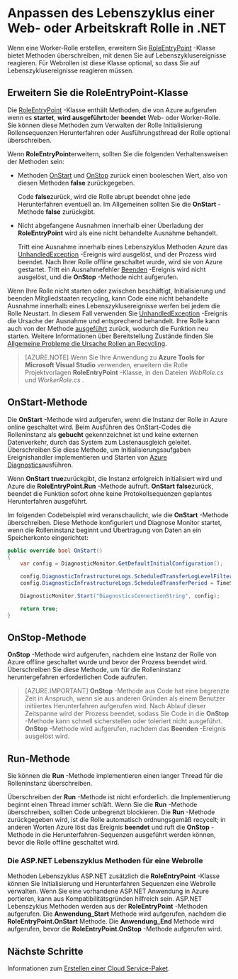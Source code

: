 <properties 
pageTitle="Cloud-Dienst Lebenszyklusereignisse behandeln | Microsoft Azure" 
description="Erfahren Sie, wie Methoden Lebenszyklus einer Cloud-Dienst Rolle in .NET verwendet werden" 
services="cloud-services" 
documentationCenter=".net" 
authors="Thraka" 
manager="timlt" 
editor=""/>
<tags 
ms.service="cloud-services" 
ms.workload="tbd" 
ms.tgt_pltfrm="na" 
ms.devlang="na" 
ms.topic="article" 
ms.date="09/06/2016" 
ms.author="adegeo"/>

# <a name="customize-the-lifecycle-of-a-web-or-worker-role-in-net"></a>Anpassen des Lebenszyklus einer Web- oder Arbeitskraft Rolle in .NET

Wenn eine Worker-Rolle erstellen, erweitern Sie [RoleEntryPoint](https://msdn.microsoft.com/library/azure/microsoft.windowsazure.serviceruntime.roleentrypoint.aspx) -Klasse bietet Methoden überschreiben, mit denen Sie auf Lebenszyklusereignisse reagieren. Für Webrollen ist diese Klasse optional, so dass Sie auf Lebenszyklusereignisse reagieren müssen.

## <a name="extend-the-roleentrypoint-class"></a>Erweitern Sie die RoleEntryPoint-Klasse

Die [RoleEntryPoint](https://msdn.microsoft.com/library/azure/microsoft.windowsazure.serviceruntime.roleentrypoint.aspx) -Klasse enthält Methoden, die von Azure aufgerufen wenn es **startet**, **wird ausgeführt**oder **beendet** Web- oder Worker-Rolle. Sie können diese Methoden zum Verwalten der Rolle Initialisierung Rollensequenzen Herunterfahren oder Ausführungsthread der Rolle optional überschreiben. 

Wenn **RoleEntryPoint**erweitern, sollten Sie die folgenden Verhaltensweisen der Methoden sein:

-   Methoden [OnStart](https://msdn.microsoft.com/library/azure/microsoft.windowsazure.serviceruntime.roleentrypoint.onstart.aspx) und [OnStop](https://msdn.microsoft.com/library/azure/microsoft.windowsazure.serviceruntime.roleentrypoint.onstop.aspx) zurück einen booleschen Wert, also von diesen Methoden **false** zurückgegeben.

     Code **false**zurück, wird die Rolle abrupt beendet ohne jede Herunterfahren eventuell an. Im Allgemeinen sollten Sie die **OnStart** -Methode **false** zurückgibt.
     
-   Nicht abgefangene Ausnahmen innerhalb einer Überladung der **RoleEntryPoint** wird als eine nicht behandelte Ausnahme behandelt.

     Tritt eine Ausnahme innerhalb eines Lebenszyklus Methoden Azure das [UnhandledException](https://msdn.microsoft.com/library/system.appdomain.unhandledexception.aspx) -Ereignis wird ausgelöst, und der Prozess wird beendet. Nach Ihrer Rolle offline geschaltet wurde, wird sie von Azure gestartet. Tritt ein Ausnahmefehler [Beenden](https://msdn.microsoft.com/library/azure/microsoft.windowsazure.serviceruntime.roleenvironment.stopping.aspx) -Ereignis wird nicht ausgelöst, und die **OnStop** -Methode nicht aufgerufen.

Wenn Ihre Rolle nicht starten oder zwischen beschäftigt, Initialisierung und beenden Mitgliedstaaten recycling, kann Code eine nicht behandelte Ausnahme innerhalb eines Lebenszyklusereignisse werfen bei jedem die Rolle Neustart. In diesem Fall verwenden Sie [UnhandledException](https://msdn.microsoft.com/library/system.appdomain.unhandledexception.aspx) -Ereignis die Ursache der Ausnahme und entsprechend behandelt. Ihre Rolle kann auch von der Methode [ausgeführt](https://msdn.microsoft.com/library/azure/microsoft.windowsazure.serviceruntime.roleentrypoint.run.aspx) zurück, wodurch die Funktion neu starten. Weitere Informationen über Bereitstellung Zustände finden Sie [Allgemeine Probleme die Ursache Rollen an Recycling](cloud-services-troubleshoot-common-issues-which-cause-roles-recycle.md).

> [AZURE.NOTE] Wenn Sie Ihre Anwendung zu **Azure Tools for Microsoft Visual Studio** verwenden, erweitern die Rolle Projektvorlagen **RoleEntryPoint** -Klasse, in den Dateien *WebRole.cs* und *WorkerRole.cs* .

## <a name="onstart-method"></a>OnStart-Methode

Die **OnStart** -Methode wird aufgerufen, wenn die Instanz der Rolle in Azure online geschaltet wird. Beim Ausführen des OnStart-Codes die Rolleninstanz als **gebucht** gekennzeichnet ist und keine externen Datenverkehr, durch das System zum Lastenausgleich geleitet. Überschreiben Sie diese Methode, um Initialisierungsaufgaben Ereignishandler implementieren und Starten von [Azure Diagnostics](cloud-services-how-to-monitor.md)ausführen.

Wenn **OnStart** **true**zurückgibt, die Instanz erfolgreich initialisiert wird und Azure die **RoleEntryPoint.Run** -Methode aufruft. **OnStart** **false**zurück, beendet die Funktion sofort ohne keine Protokollsequenzen geplantes Herunterfahren ausgeführt.

Im folgenden Codebeispiel wird veranschaulicht, wie die **OnStart** -Methode überschreiben. Diese Methode konfiguriert und Diagnose Monitor startet, wenn die Rolleninstanz beginnt und Übertragung von Daten an ein Speicherkonto eingerichtet:

```csharp
public override bool OnStart()
{
    var config = DiagnosticMonitor.GetDefaultInitialConfiguration();

    config.DiagnosticInfrastructureLogs.ScheduledTransferLogLevelFilter = LogLevel.Error;
    config.DiagnosticInfrastructureLogs.ScheduledTransferPeriod = TimeSpan.FromMinutes(5);

    DiagnosticMonitor.Start("DiagnosticsConnectionString", config);

    return true;
}
```

## <a name="onstop-method"></a>OnStop-Methode

**OnStop** -Methode wird aufgerufen, nachdem eine Instanz der Rolle von Azure offline geschaltet wurde und bevor der Prozess beendet wird. Überschreiben Sie diese Methode, um für die Rolleninstanz heruntergefahren erforderlichen Code aufrufen.

> [AZURE.IMPORTANT] **OnStop** -Methode aus Code hat eine begrenzte Zeit in Anspruch, wenn sie aus anderen Gründen als einem Benutzer initiiertes Herunterfahren aufgerufen wird. Nach Ablauf dieser Zeitspanne wird der Prozess beendet, sodass Sie Code in die **OnStop** -Methode kann schnell sicherstellen oder toleriert nicht ausgeführt. **OnStop** -Methode wird aufgerufen, nachdem das **Beenden** -Ereignis ausgelöst wird.


## <a name="run-method"></a>Run-Methode

Sie können die **Run** -Methode implementieren einen langer Thread für die Rolleninstanz überschreiben.

Überschreiben der **Run** -Methode ist nicht erforderlich. die Implementierung beginnt einen Thread immer schläft. Wenn Sie die **Run** -Methode überschreiben, sollten Code unbegrenzt blockieren. Die **Run** -Methode zurückgegeben wird, ist die Rolle automatisch ordnungsgemäß recycelt; in anderen Worten Azure löst das Ereignis **beendet** und ruft die **OnStop** -Methode in die Herunterfahren-Sequenzen ausgeführt werden können, bevor die Rolle offline geschaltet wird.


### <a name="implementing-the-aspnet-lifecycle-methods-for-a-web-role"></a>Die ASP.NET Lebenszyklus Methoden für eine Webrolle

Methoden Lebenszyklus ASP.NET zusätzlich die **RoleEntryPoint** -Klasse können Sie Initialisierung und Herunterfahren Sequenzen eine Webrolle verwalten. Wenn Sie eine vorhandene ASP.NET Anwendung in Azure portieren, kann aus Kompatibilitätsgründen hilfreich sein. ASP.NET Lebenszyklus Methoden werden aus der **RoleEntryPoint** -Methoden aufgerufen. Die **Anwendung\_Start** Methode wird aufgerufen, nachdem die **RoleEntryPoint.OnStart** Methode. Die **Anwendung\_End** Methode wird aufgerufen, bevor die **RoleEntryPoint.OnStop** -Methode aufgerufen wird.

## <a name="next-steps"></a>Nächste Schritte
Informationen zum [Erstellen einer Cloud Service-Paket](cloud-services-model-and-package.md).